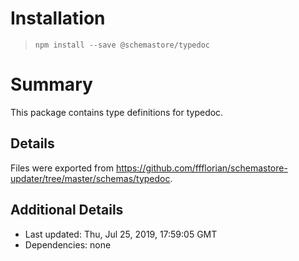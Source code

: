 # Installation
> `npm install --save @schemastore/typedoc`

# Summary
This package contains type definitions for typedoc.

## Details
Files were exported from https://github.com/ffflorian/schemastore-updater/tree/master/schemas/typedoc.

## Additional Details
* Last updated: Thu, Jul 25, 2019, 17:59:05 GMT
* Dependencies: none
